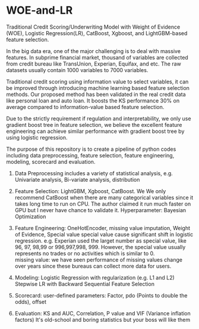 # WOE-and-LR
Traditional Credit Scoring/Underwriting Model with Weight of Evidence (WOE), Logistic Regression(LR), CatBoost, Xgboost, and LightGBM-based feature selection. 

In the big data era, one of the major challenging is to deal with massive features. In subprime financial market, thousand of variables are collected from credit bureau like TransUnion, Experian, Equifax, and etc. The raw datasets usually contain 1000 variables to 7000 variables. 

Traditional credit scoring using information value to select variables, it can be improved through introducing machine learning based feature selection methods. Our proposed method has been validated in the real credit data like personal loan and auto loan. It boosts the KS performance 30% on average compared to information-value based feature selection. 

Due to the strictly requirement if regulation and interpretability, we only use gradient boost tree in feature selection, we believe the excellent feature engineering can achieve similar performance with gradient boost tree by using logistic regression. 

The purpose of this repository is to create a pipeline of python codes including data preprocessing, feature selection, feature engineering, modeling, scorecard and evaluation. 


1. Data Preprocessing includes a variety of statistical analysis, e.g. Univariate analysis, Bi-variate analysis, distribution 

2. Feature Selection: LightGBM, Xgboost, CatBoost. We 
    We only recommend CatBoost when there are many categorical variables since it takes long time to run on CPU. The author claimed it run much faster on GPU but I never have chance to validate it. Hyperparameter: Bayesian Optimization

3. Feature Engineering: OneHotEncoder, missing value imputation, Weight of Evidence, Special value
    special value cause significant shift in logistic regression. e.g. Experian used the larget number as special value, like 96, 97, 98,99 or 996,997,998, 999. However, the special value usually represents no trades or no activities which is similar to 0.  
    missing value: we have seen performance of missing values change over years since these bureaus can collect more data for users. 
    
4. Modeling: Logistic Regression with regularization (e.g. L1 and L2)
   Stepwise LR with Backward Sequential Feature Selection

5. Scorecard: user-defined parameters: Factor, pdo (Points to double the odds), offset

6. Evaluation: KS and AUC, Correlation, P value and VIF (Variance inflation factors) It's old-school and boring statistics but your boss will like them
